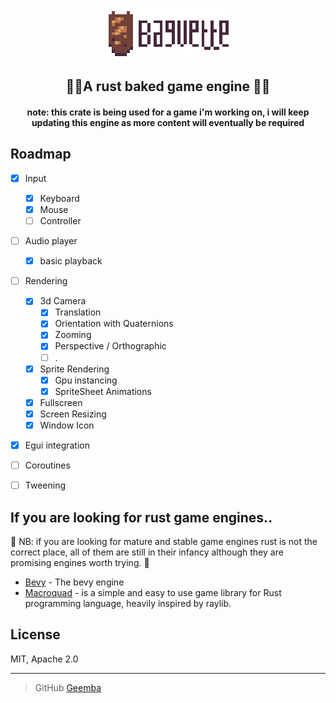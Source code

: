<p align="center">
  <img src="assets/baguette_logo_and_text.png"/>

<h2 align="center">🥖🥖A rust baked game engine 🥖🥖</h2>
  
<h4 align="center">note: this crate is being used for a game i'm working on, i will keep updating this engine as more content will eventually be required </h4>



## Roadmap

- [x] Input
    - [x] Keyboard
    - [x] Mouse
    - [ ] Controller
          
- [ ] Audio player
    - [x] basic playback
          
- [ ] Rendering
    - [x] 3d Camera
       - [x] Translation
       - [x] Orientation with Quaternions
       - [x] Zooming
       - [x] Perspective / Orthographic
       - [ ] .

    - [x] Sprite Rendering
       - [x] Gpu instancing
       - [x] SpriteSheet Animations
    - [x] Fullscreen
    - [x] Screen Resizing
    - [x] Window Icon
        
- [x] Egui integration

- [ ] Coroutines
- [ ] Tweening

## If you are looking for rust game engines..
🚨 NB: if you are looking for mature and stable game engines rust is not the correct place,
all of them are still in their infancy although they are promising engines worth trying. 🚨

- [Bevy](https://github.com/bevyengine/bevy) - The bevy engine
- [Macroquad](https://github.com/not-fl3/macroquad) - is a simple and easy to use game library for Rust programming language, heavily inspired by raylib.

## License

MIT, Apache 2.0

---

> GitHub [Geemba](https://github.com/Geemba)


